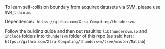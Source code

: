 To learn self-collision boundary from acquired datasets via SVM, please use `SVM_train.m`.

Dependencies: `https://github.com/Xtra-Computing/thundersvm`. 

Follow the building guide and then put resulting `libthundersvm.so` and `include` folders into `thundersvm` folder of this repo (as said here: `https://github.com/Xtra-Computing/thundersvm/tree/master/Matlab`)
